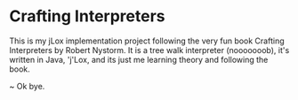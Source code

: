 # Crafting Interpreters

This is my jLox implementation project following the very fun book Crafting Interpreters by Robert Nystorm.
It is a tree walk interpreter (nooooooob), it's written in Java, 'j'Lox, and its just me learning theory and following
the book. 

~ Ok bye.
